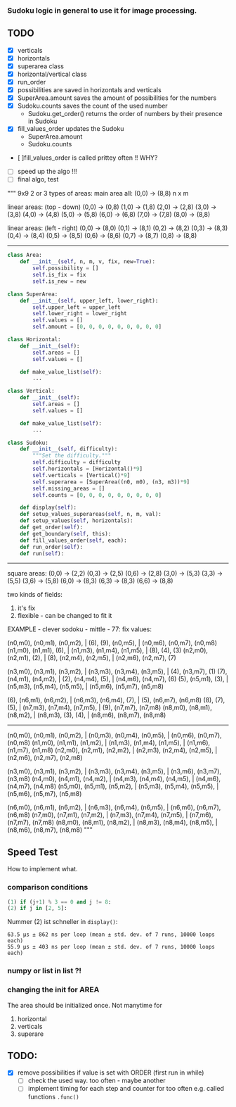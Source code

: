 ### Sudoku logic in general to use it for image processing.

## TODO
- [x] verticals
- [x] horizontals
- [x] superarea class
- [x] horizontal/vertical class
- [x] run_order
- [x] possibilities are saved in horizontals and verticals
- [x] SuperArea.amount saves the amount of possibilities for the numbers
- [x] Sudoku.counts saves the count of the used number
    - Sudoku.get_order() returns the order of numbers by their presence in Sudoku
- [x] fill_values_order updates the Sudoku
    - SuperArea.amount
    - Sudoku.counts

- [ ]fill_values_order is called prittey often !! WHY?

- [ ] speed up the algo !!!
- [ ] final algo, test

"""
9x9
2 or 3 types of areas:
main area all: (0,0) -> (8,8)
n x m

linear areas: (top - down)
(0,0) -> (0,8)
(1,0) -> (1,8)
(2,0) -> (2,8)
(3,0) -> (3,8)
(4,0) -> (4,8)
(5,0) -> (5,8)
(6,0) -> (6,8)
(7,0) -> (7,8)
(8,0) -> (8,8)

linear areas: (left - right)
(0,0) -> (8,0)
(0,1) -> (8,1)
(0,2) -> (8,2)
(0,3) -> (8,3)
(0,4) -> (8,4)
(0,5) -> (8,5)
(0,6) -> (8,6)
(0,7) -> (8,7)
(0,8) -> (8,8)

---

```python
class Area:
    def __init__(self, n, m, v, fix, new=True):
        self.possibility = []
        self.is_fix = fix
        self.is_new = new

class SuperArea:
    def __init__(self, upper_left, lower_right):
        self.upper_left = upper_left
        self.lower_right = lower_right
        self.values = []
        self.amount = [0, 0, 0, 0, 0, 0, 0, 0, 0]

class Horizontal:
    def __init__(self):
        self.areas = []
        self.values = []

    def make_value_list(self):
        ...

class Vertical:
    def __init__(self):
        self.areas = []
        self.values = []

    def make_value_list(self):
        ...

class Sudoku:
    def __init__(self, difficulty):
        """Set the difficulty."""
        self.difficulty = difficulty
        self.horizontals = [Horizontal()*9]
        self.verticals = [Vertical()*9]
        self.superarea = [SuperArea((n0, m0), (n3, m3))*9]
        self.missing_areas = []
        self.counts = [0, 0, 0, 0, 0, 0, 0, 0, 0]

    def display(self):
    def setup_values_superareas(self, n, m, val):
    def setup_values(self, horizontals):
    def get_order(self):
    def get_boundary(self, this):
    def fill_values_order(self, each):
    def run_order(self):
    def run(self):
```
---

square areas:
(0,0) -> (2,2)
(0,3) -> (2,5)
(0,6) -> (2,8)
(3,0) -> (5,3)
(3,3) -> (5,5)
(3,6) -> (5,8)
(6,0) -> (8,3)
(6,3) -> (8,3)
(6,6) -> (8,8)

two kinds of fields:
1. it's fix
2. flexible - can be changed to fit it

EXAMPLE - clever sodoku - mittle - 77:
fix values:

(n0,m0), (n0,m1), (n0,m2), |   (6),     (9),   (n0,m5), | (n0,m6), (n0,m7),  (n0,m8)
(n1,m0), (n1,m1),   (6),   | (n1,m3), (n1,m4), (n1,m5), |   (8),     (4),      (3)
(n2,m0), (n2,m1),   (2),   |   (8),   (n2,m4), (n2,m5), | (n2,m6), (n2,m7),    (7)

(n3,m0), (n3,m1), (n3,m2), | (n3,m3), (n3,m4), (n3,m5), |   (4),   (n3,m7),    (1)
  (7),   (n4,m1), (n4,m2), |   (2),   (n4,m4),   (5),   | (n4,m6), (n4,m7),    (6)
  (5),   (n5,m1),   (3),   | (n5,m3), (n5,m4), (n5,m5), | (n5,m6), (n5,m7),  (n5,m8)

  (6),   (n6,m1), (n6,m2), | (n6,m3), (n6,m4),   (7),   |   (5),   (n6,m7),  (n6,m8)
  (8),     (7),     (5),   | (n7,m3), (n7,m4), (n7,m5), |   (9),   (n7,m7),  (n7,m8)
(n8,m0), (n8,m1), (n8,m2), | (n8,m3),   (3),     (4),   | (n8,m6), (n8,m7),  (n8,m8)

---

(n0,m0), (n0,m1), (n0,m2), | (n0,m3), (n0,m4), (n0,m5), | (n0,m6), (n0,m7),  (n0,m8)
(n1,m0), (n1,m1), (n1,m2), | (n1,m3), (n1,m4), (n1,m5), | (n1,m6), (n1,m7),  (n1,m8)
(n2,m0), (n2,m1), (n2,m2), | (n2,m3), (n2,m4), (n2,m5), | (n2,m6), (n2,m7),  (n2,m8)

(n3,m0), (n3,m1), (n3,m2), | (n3,m3), (n3,m4), (n3,m5), | (n3,m6), (n3,m7),  (n3,m8)
(n4,m0), (n4,m1), (n4,m2), | (n4,m3), (n4,m4), (n4,m5), | (n4,m6), (n4,m7),  (n4,m8)
(n5,m0), (n5,m1), (n5,m2), | (n5,m3), (n5,m4), (n5,m5), | (n5,m6), (n5,m7),  (n5,m8)

(n6,m0), (n6,m1), (n6,m2), | (n6,m3), (n6,m4), (n6,m5), | (n6,m6), (n6,m7),  (n6,m8)
(n7,m0), (n7,m1), (n7,m2), | (n7,m3), (n7,m4), (n7,m5), | (n7,m6), (n7,m7),  (n7,m8)
(n8,m0), (n8,m1), (n8,m2), | (n8,m3), (n8,m4), (n8,m5), | (n8,m6), (n8,m7),  (n8,m8)
"""

## Speed Test
How to implement what.

### comparison conditions

```python
(1) if (j+1) % 3 == 0 and j != 8:
(2) if j in [2, 5]:
```
Nummer (2) ist schneller in `display()`:
```
63.5 µs ± 862 ns per loop (mean ± std. dev. of 7 runs, 10000 loops each)
55.9 µs ± 403 ns per loop (mean ± std. dev. of 7 runs, 10000 loops each)
```

### numpy or list in list ?!

### changing the init for AREA
The area should be initialized once. Not manytime for
1. horizontal
2. verticals
3. superare

## TODO:
- [x] remove possibilities if value is set with ORDER (first run in while)
    - [ ] check the used way. too often -  maybe another
    - [ ] implement timing for each step and counter for too often e.g. called functions `.func()` 
